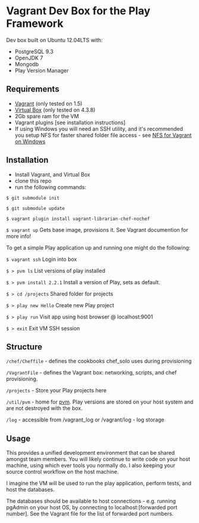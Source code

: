 # Vagrant Dev Box for the Play Framework

Dev box built on Ubuntu 12.04LTS with:

* PostgreSQL 9.3
* OpenJDK 7
* Mongodb
* Play Version Manager

## Requirements

* [Vagrant](http://www.vagrantup.com) (only tested on 1.5)
* [Virtual Box](https://www.virtualbox.org) (only tested on 4.3.8)
* 2Gb spare ram for the VM
* Vagrant plugins [see installation instructions]
* If using Windows you will need an SSH utility, and it's recommended you setup NFS for faster shared folder file access - see [NFS for Vagrant on Windows](http://www.jankowfsky.com/blog/2013/11/28/nfs-for-vagrant-under-windows/)

## Installation

* Install Vagrant, and Virtual Box
* clone this repo
* run the following commands:

`$ git submodule init`

`$ git submodule update`

`$ vagrant plugin install vagrant-librarian-chef-nochef`

`$ vagrant up` 	Gets base image, provisions it. See Vagrant documention for more info!

To get a simple Play application up and running one might do the following:

`$ vagrant ssh`	Login into box

`$ > pvm ls` List versions of play installed

`$ > pvm install 2.2.1` Install a version of Play, sets as default.

`$ > cd /projects` Shared folder for projects

`$ > play new Hello`	Create new Play project

`$ > play run`	Visit app using host browser @ localhost:9001

`$ > exit` Exit VM SSH session

## Structure

`/chef/Cheffile` - defines the cookbooks chef_solo uses during provisioning

`/VagrantFile` - defines the Vagrant box: networking, scripts, and chef provisioning.

`/projects` - Store your Play projects here

`/util/pvm` - home for [pvm](https://github.com/kaiinkinen/pvm). Play versions are stored on your host system and are not destroyed with the box.

`/log` - accessible from /vagrant_log or /vagrant/log - log storage

## Usage

This provides a unified development environment that can be shared amongst team members. You will likely continue to write code on your host machine, using which ever tools you normally do. I also keeping your source control workflow on the host machine.

I imagine the VM will be used to run the play application, perform tests, and host the databases.

The databases should be available to host connections - e.g. running pgAdmin on your host OS, by connecting to localhost:[forwarded port number]. See the Vagrant file for the list of forwarded port numbers.



